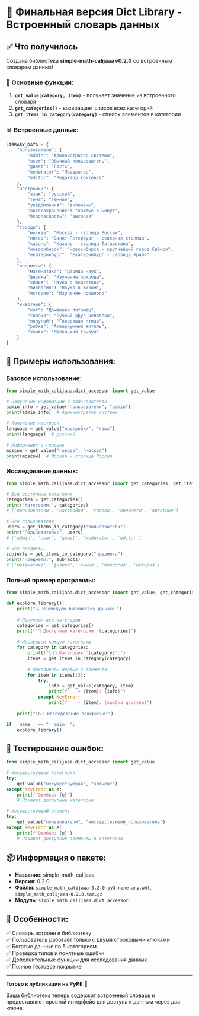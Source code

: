# 🎯 Финальная версия Dict Library - Встроенный словарь данных

## ✅ Что получилось

Создана библиотека **simple-math-calijaaa v0.2.0** со встроенным словарем данных!

### 🔧 Основные функции:

1. **`get_value(category, item)`** - получает значение из встроенного словаря
2. **`get_categories()`** - возвращает список всех категорий  
3. **`get_items_in_category(category)`** - список элементов в категории

### 📊 Встроенные данные:

```python
LIBRARY_DATA = {
    "пользователи": {
        "admin": "Администратор системы",
        "user": "Обычный пользователь", 
        "guest": "Гость",
        "moderator": "Модератор",
        "editor": "Редактор контента"
    },
    "настройки": {
        "язык": "русский",
        "тема": "темная", 
        "уведомления": "включены",
        "автосохранение": "каждые 5 минут",
        "безопасность": "высокая"
    },
    "города": {
        "москва": "Москва - столица России",
        "питер": "Санкт-Петербург - северная столица",
        "казань": "Казань - столица Татарстана",
        "новосибирск": "Новосибирск - крупнейший город Сибири",
        "екатеринбург": "Екатеринбург - столица Урала"
    },
    "предметы": {
        "математика": "Царица наук",
        "физика": "Изучение природы",
        "химия": "Наука о веществах",
        "биология": "Наука о живом",
        "история": "Изучение прошлого"
    },
    "животные": {
        "кот": "Домашний питомец",
        "собака": "Лучший друг человека",
        "попугай": "Говорящая птица",
        "рыбка": "Аквариумный житель",
        "хомяк": "Маленький грызун"
    }
}
```

## 🚀 Примеры использования:

### Базовое использование:
```python
from simple_math_calijaaa.dict_accessor import get_value

# Получение информации о пользователях
admin_info = get_value("пользователи", "admin")
print(admin_info)  # Администратор системы

# Получение настроек
language = get_value("настройки", "язык")
print(language)  # русский

# Информация о городах
moscow = get_value("города", "москва") 
print(moscow)  # Москва - столица России
```

### Исследование данных:
```python
from simple_math_calijaaa.dict_accessor import get_categories, get_items_in_category

# Все доступные категории
categories = get_categories()
print("Категории:", categories)
# ['пользователи', 'настройки', 'города', 'предметы', 'животные']

# Все пользователи
users = get_items_in_category("пользователи")
print("Пользователи:", users)
# ['admin', 'user', 'guest', 'moderator', 'editor']

# Все предметы
subjects = get_items_in_category("предметы")
print("Предметы:", subjects)
# ['математика', 'физика', 'химия', 'биология', 'история']
```

### Полный пример программы:
```python
from simple_math_calijaaa.dict_accessor import get_value, get_categories, get_items_in_category

def explore_library():
    print("🔍 Исследуем библиотеку данных:")
    
    # Получаем все категории
    categories = get_categories()
    print(f"📂 Доступные категории: {categories}")
    
    # Исследуем каждую категорию
    for category in categories:
        print(f"\n📁 Категория '{category}':")
        items = get_items_in_category(category)
        
        # Показываем первые 3 элемента
        for item in items[:3]:
            try:
                info = get_value(category, item)
                print(f"   • {item}: {info}")
            except KeyError:
                print(f"   • {item}: (ошибка доступа)")
    
    print("\n✅ Исследование завершено!")

if __name__ == "__main__":
    explore_library()
```

## 🧪 Тестирование ошибок:

```python
from simple_math_calijaaa.dict_accessor import get_value

# Несуществующая категория
try:
    get_value("несуществующая", "элемент")
except KeyError as e:
    print(f"Ошибка: {e}")
    # Покажет доступные категории

# Несуществующий элемент
try:
    get_value("пользователи", "несуществующий_пользователь")
except KeyError as e:
    print(f"Ошибка: {e}")
    # Покажет доступные элементы в категории
```

## 📦 Информация о пакете:

- **Название**: simple-math-calijaaa  
- **Версия**: 0.2.0
- **Файлы**: `simple_math_calijaaa-0.2.0-py3-none-any.whl`, `simple_math_calijaaa-0.2.0.tar.gz`
- **Модуль**: `simple_math_calijaaa.dict_accessor`

## 🎯 Особенности:

✅ Словарь встроен в библиотеку  
✅ Пользователь работает только с двумя строковыми ключами  
✅ Богатые данные по 5 категориям  
✅ Проверка типов и понятные ошибки  
✅ Дополнительные функции для исследования данных  
✅ Полное тестовое покрытие  

---

**Готово к публикации на PyPI!** 🚀 

Ваша библиотека теперь содержит встроенный словарь и предоставляет простой интерфейс для доступа к данным через два ключа. 